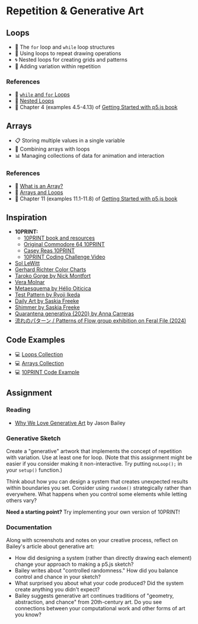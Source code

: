 # Repetition & Generative Art

## Loops

- 🔄 The `for` loop and `while` loop structures
- 🎯 Using loops to repeat drawing operations
- 🌀 Nested loops for creating grids and patterns
- 🎲 Adding variation within repetition

### References

- 🎥 [`while` and `for` Loops](https://thecodingtrain.com/tracks/code-programming-with-p5-js/code/4-loops/1-while-for)
- 🎥 [Nested Loops](https://thecodingtrain.com/tracks/code-programming-with-p5-js/code/4-loops/2-nested)
- 📖 Chapter 4 (examples 4.5-4.13) of [Getting Started with p5.js book](https://ebookcentral.proquest.com/lib/nyulibrary-ebooks/detail.action?docID=4333728)

## Arrays

- 📋 Storing multiple values in a single variable
- 🔗 Combining arrays with loops
- 📊 Managing collections of data for animation and interaction

### References

- 🎥 [What is an Array?](https://thecodingtrain.com/tracks/code-programming-with-p5-js/code/7-arrays/1-arrays)
- 🎥 [Arrays and Loops](https://thecodingtrain.com/tracks/code-programming-with-p5-js/code/7-arrays/2-arrays-loops)
- 📖 Chapter 11 (examples 11.1-11.8) of [Getting Started with p5.js book](https://ebookcentral.proquest.com/lib/nyulibrary-ebooks/detail.action?docID=4333728)

## Inspiration

- **10PRINT:**
  - [10PRINT book and resources](https://10print.org/)
  - [Original Commodore 64 10PRINT](https://www.youtube.com/watch?v=m9joBLOZVEo)
  - [Casey Reas 10PRINT](https://reas.com/yesno_s2/)
  - [10PRINT Coding Challenge Video](https://thecodingtrain.com/challenges/76-10Print)
- [Sol LeWitt](https://massmoca.org/sol-lewitt/)
- [Gerhard Richter Color Charts](https://www.gerhard-richter.com/en/art/paintings/abstracts/colour-charts-12)
- [Taroko Gorge by Nick Montfort](http://nickm.com/taroko_gorge/)
- [Vera Molnar](https://web.archive.org/web/20190829030707/http://www.seniorandshopmaker.com/exhibitions/2015/3/18/vera-molnar-regarding-the-infinite)
- [Metaesquema by Hélio Oiticica](https://github.com/itpresidents/icm-help-sessions-2020/blob/master/session-04/session-04-example.md)
- [Test Pattern by Ryoji Ikeda](https://www.ryojiikeda.com/project/testpattern/)
- [Daily Art by Saskia Freeke](https://sasj.nl/portfolio/daily/)
- [Shimmer by Saskia Freeke](https://sasj.nl/portfolio/daily/)
- [Quarantena generativa {2020} by Anna Carreras](https://www.annacarreras.com/quarantena-generativa/)
- [流れのパターン / Patterns of Flow group exhibition on Feral File (2024)](https://feralfile.com/exhibitions/liu-renopatan-patterns-of-flow-nhk)

## Code Examples

- 💻 [Loops Collection](https://editor.p5js.org/ima-cc/collections/MMCaO5hB0)
- 💻 [Arrays Collection](https://editor.p5js.org/ima-cc/collections/neIGVmfOf)
- 💻 [10PRINT Code Example](https://editor.p5js.org/codingtrain/sketches/qtunbzeNb)

## Assignment

### Reading

- [Why We Love Generative Art](https://www.artnome.com/news/2018/8/8/why-love-generative-art) by Jason Bailey

### Generative Sketch

Create a "generative" artwork that implements the concept of repetition with variation. Use at least one for loop. (Note that this assignment might be easier if you consider making it non-interactive. Try putting `noLoop();` in your `setup()` function.)

Think about how you can design a system that creates unexpected results within boundaries you set. Consider using `random()` strategically rather than everywhere. What happens when you control some elements while letting others vary?

**Need a starting point?** Try implementing your own version of 10PRINT!

### Documentation

Along with screenshots and notes on your creative process, reflect on Bailey's article about generative art:

- How did designing a system (rather than directly drawing each element) change your approach to making a p5.js sketch?
- Bailey writes about "controlled randomness." How did you balance control and chance in your sketch?
- What surprised you about what your code produced? Did the system create anything you didn't expect?
- Bailey suggests generative art continues traditions of "geometry, abstraction, and chance" from 20th-century art. Do you see connections between your computational work and other forms of art you know?

